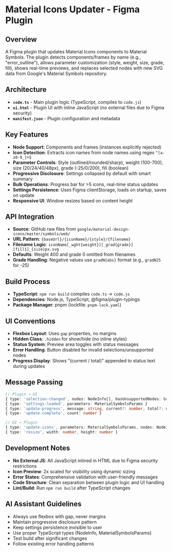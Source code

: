 # Material Icons Updater - Figma Plugin

## Overview
A Figma plugin that updates Material Icons components to Material Symbols. The plugin detects components/frames by name (e.g., "error_outline"), allows parameter customization (style, weight, size, grade, fill), shows real-time previews, and replaces selected nodes with new SVG data from Google's Material Symbols repository.

## Architecture
- **`code.ts`** - Main plugin logic (TypeScript, compiles to `code.js`)
- **`ui.html`** - Plugin UI with inline JavaScript (no external files due to Figma security)
- **`manifest.json`** - Plugin configuration and metadata

## Key Features
- **Node Support**: Components and frames (instances explicitly rejected)
- **Icon Detection**: Extracts icon names from node names using regex `^[a-z0-9_]+$`
- **Parameter Controls**: Style (outlined/rounded/sharp), weight (100-700), size (20/24/40/48px), grade (-25/0/200), fill (boolean)
- **Progressive Disclosure**: Settings collapsed by default with smart summary
- **Bulk Operations**: Progress bar for >5 icons, real-time status updates
- **Settings Persistence**: Uses Figma clientStorage, loads on startup, saves on update
- **Responsive UI**: Window resizes based on content height

## API Integration
- **Source**: GitHub raw files from `google/material-design-icons/master/symbols/web/`
- **URL Pattern**: `{baseUrl}/{iconName}/{style}/{filename}`
- **Filename Logic**: `iconName[_wght{weight}][_grad{grade}][fill1]_{size}px.svg`
- **Defaults**: Weight 400 and grade 0 omitted from filenames
- **Grade Handling**: Negative values use `gradN{abs}` format (e.g., `gradN25` for -25)

## Build Process
- **TypeScript**: `npm run build` compiles `code.ts` → `code.js`
- **Dependencies**: Node.js, TypeScript, @figma/plugin-typings
- **Package Manager**: pnpm (lockfile: `pnpm-lock.yaml`)

## UI Conventions
- **Flexbox Layout**: Uses `gap` properties, no margins
- **Hidden Class**: `.hidden` for show/hide (no inline styles)
- **Status System**: Preview area toggles with status messages
- **Error Handling**: Button disabled for invalid selections/unsupported nodes
- **Progress Display**: Shows "(current / total)" appended to status text during updates

## Message Passing
```typescript
// Plugin → UI
{ type: 'selection-changed', nodes: NodeInfo[], hasUnsupportedNodes: boolean }
{ type: 'settings-loaded', parameters: MaterialSymbolsParams }
{ type: 'update-progress', message: string, current?: number, total?: number }
{ type: 'update-complete', count: number }

// UI → Plugin  
{ type: 'update-icons', parameters: MaterialSymbolsParams, nodes: NodeInfo[] }
{ type: 'resize', width: number, height: number }
```

## Development Notes
- **No External JS**: All JavaScript inlined in HTML due to Figma security restrictions
- **Icon Preview**: 2x scaled for visibility using dynamic sizing
- **Error States**: Comprehensive validation with user-friendly messages
- **Code Structure**: Clean separation between plugin logic and UI handling
- **Lint/Build**: Run `npm run build` after TypeScript changes

## AI Assistant Guidelines
- Always use flexbox with gap, never margins
- Maintain progressive disclosure pattern
- Keep settings persistence invisible to user
- Use proper TypeScript types (NodeInfo, MaterialSymbolsParams)  
- Test build after significant changes
- Follow existing error handling patterns
